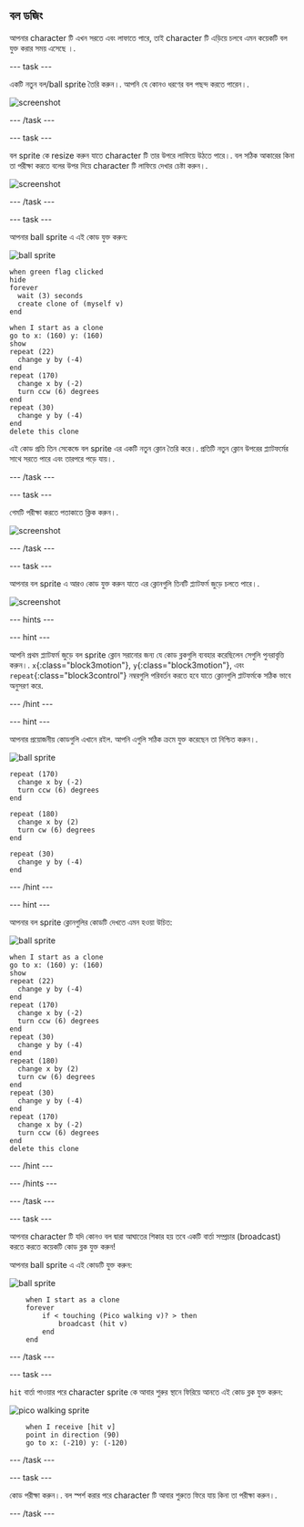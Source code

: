 ## বল ডজিং

আপনার character টি এখন সরতে এবং লাফাতে পারে, তাই character টি এড়িয়ে চলবে এমন কয়েকটি বল যুক্ত করার সময় এসেছে ।.

\--- task \---

একটি নতুন বল/ball sprite তৈরি করুন।. আপনি যে কোনও ধরণের বল পছন্দ করতে পারেন।.

![screenshot](images/dodge-balls.png)

\--- /task \---

\--- task \---

বল sprite কে resize করুন যাতে character টি তার উপরে লাফিয়ে উঠতে পারে।. বল সঠিক আকারের কিনা তা পরীক্ষা করতে বলের উপর দিয়ে character টি লাফিয়ে দেখার চেষ্টা করুন।.

![screenshot](images/dodge-ball-resize.png)

\--- /task \---

\--- task \---

আপনার ball sprite এ এই কোড যুক্ত করুন:

![ball sprite](images/ball_sprite.png)

```blocks3
when green flag clicked
hide
forever 
  wait (3) seconds
  create clone of (myself v)
end
```

```blocks3
when I start as a clone
go to x: (160) y: (160)
show
repeat (22) 
  change y by (-4)
end
repeat (170) 
  change x by (-2)
  turn ccw (6) degrees
end
repeat (30) 
  change y by (-4)
end
delete this clone
```

এই কোড প্রতি তিন সেকেন্ডে বল sprite এর একটি নতুন ক্লোন তৈরি করে।. প্রতিটি নতুন ক্লোন উপরের প্ল্যাটফর্মের সাথে সরতে পারে এবং তারপরে পড়ে যায়।.

\--- /task \---

\--- task \---

গেমটি পরীক্ষা করতে পতাকাতে ক্লিক করুন।.

![screenshot](images/dodge-ball-test.png)

\--- /task \---

\--- task \---

আপনার বল sprite এ আরও কোড যুক্ত করুন যাতে এর ক্লোনগুলি তিনটি প্ল্যাটফর্ম জুড়ে চলতে পারে।.

![screenshot](images/dodge-ball-more-motion.png)

\--- hints \---

\--- hint \---

আপনি প্রথম প্ল্যাটফর্ম জুড়ে বল sprite ক্লোন সরানোর জন্য যে কোড ব্লকগুলি ব্যবহার করেছিলেন সেগুলি পুনরাবৃত্তি করুন।. `x`{:class="block3motion"}, `y`{:class="block3motion"}, এবং `repeat`{:class="block3control"} নম্বরগুলি পরিবর্তন করতে হবে যাতে ক্লোনগুলি প্লাটফর্মকে সঠিক ভাবে অনুসরণ করে.

\--- /hint \---

\--- hint \---

আপনার প্রয়োজনীয় কোডগুলি এখানে রইল. আপনি এগুলি সঠিক ক্রমে যুক্ত করেছেন তা নিশ্চিত করুন।.

![ball sprite](images/ball_sprite.png)

```blocks3
repeat (170) 
  change x by (-2)
  turn ccw (6) degrees
end

repeat (180) 
  change x by (2)
  turn cw (6) degrees
end

repeat (30) 
  change y by (-4)
end
```

\--- /hint \---

\--- hint \---

আপনার বল sprite ক্লোনগুলির কোডটি দেখতে এমন হওয়া উচিত:

![ball sprite](images/ball_sprite.png)

```blocks3
when I start as a clone
go to x: (160) y: (160)
show
repeat (22) 
  change y by (-4)
end
repeat (170) 
  change x by (-2)
  turn ccw (6) degrees
end
repeat (30) 
  change y by (-4)
end
repeat (180) 
  change x by (2)
  turn cw (6) degrees
end
repeat (30) 
  change y by (-4)
end
repeat (170) 
  change x by (-2)
  turn ccw (6) degrees
end
delete this clone
```

\--- /hint \---

\--- /hints \---

\--- /task \---

\--- task \---

আপনার character টি যদি কোনও বল দ্বারা আঘাতের শিকার হয় তবে একটি বার্তা সম্প্রচার (broadcast) করতে করতে কয়েকটি কোড ব্লক যুক্ত করুন!

আপনার ball sprite এ এই কোডটি যুক্ত করুন:

![ball sprite](images/ball_sprite.png)

```blocks3
    when I start as a clone
    forever
        if < touching (Pico walking v)? > then
            broadcast (hit v)
        end
    end
```

\--- /task \---

\--- task \---

`hit` বার্তা পাওয়ার পরে character sprite কে আবার শুরুর স্থানে ফিরিয়ে আনতে এই কোড ব্লক যুক্ত করুন:

![pico walking sprite](images/pico_walking_sprite.png)

```blocks3
    when I receive [hit v]
    point in direction (90)
    go to x: (-210) y: (-120)
```

\--- /task \---

\--- task \---

কোড পরীক্ষা করুন।. বল স্পর্শ করার পরে character টি আবার শুরুতে ফিরে যায় কিনা তা পরীক্ষা করুন।.

\--- /task \---